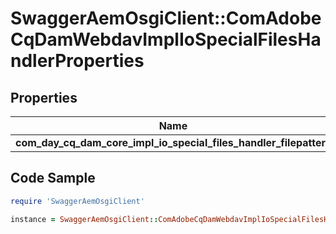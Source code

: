 # SwaggerAemOsgiClient::ComAdobeCqDamWebdavImplIoSpecialFilesHandlerProperties

## Properties

Name | Type | Description | Notes
------------ | ------------- | ------------- | -------------
**com_day_cq_dam_core_impl_io_special_files_handler_filepatters** | [**ConfigNodePropertyArray**](ConfigNodePropertyArray.md) |  | [optional] 

## Code Sample

```ruby
require 'SwaggerAemOsgiClient'

instance = SwaggerAemOsgiClient::ComAdobeCqDamWebdavImplIoSpecialFilesHandlerProperties.new(com_day_cq_dam_core_impl_io_special_files_handler_filepatters: null)
```


